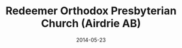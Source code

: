 ---
date: &id001 2014-05-23
end_date: null
location:
  address: 1319 Thorburn Drive, SE
  city: Airdrie
  state: AB
minister:
- end: 2014-05-23
  name: Larry E. Wilson
  start: 2011-01-01
  type: Organizing Pastor
- end: null
  name: Larry E. Wilson
  start: 2014-05-23
  type: pastor
ministers:
- Larry E. Wilson
- Larry E. Wilson
name: Redeemer Orthodox Presbyterian Church
names:
- end: null
  name: Redeemer Orthodox Presbyterian Church
  start: 2014-05-23
origination_date: *id001
raw_data: "AB\nAirdrie\nRedeemer Orthodox Presbyterian Church (May 23, 2014\u2013\
  \ )\nGood Shepherd School, 1319 Thorburn Drive, SE\nOrg. Pastor: Larry E. Wilson,\
  \ 2011\u201314\nPastor: Larry E. Wilson, 2014\u2013"
received_from: null
states:
- AB
status:
  active: true
  end_date: null
  reason: null
  received_from: null
  withdrawal_to: null
title: Redeemer Orthodox Presbyterian Church (Airdrie AB)

---